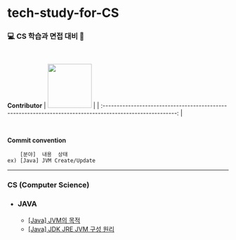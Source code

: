 # tech-study-for-CS
### 💻 CS 학습과 면접 대비 📖

</br>

**Contributor**
| [<img src="https://avatars.githubusercontent.com/u/83931353?v=4" width="100">](https://github.com/Hugh-KR) | 
| :--------------------------------------------------------------------------------------------------------: | 

</br>

**Commit convention**

```
    [분야]  내용  상태
ex) [Java] JVM Create/Update
```

---

### CS (Computer Science)

- ### JAVA
  
  - [[Java] JVM의 목적]([Java]%20JVM의%20목적.md)  
  - [[Java] JDK JRE JVM 구성 원리]([Java]%20JDK%20JRE%20JVM%20구성%20원리.md)